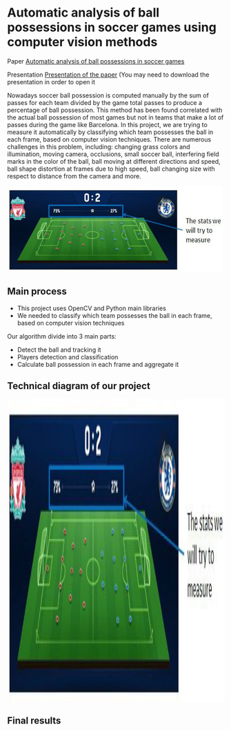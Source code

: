 # Automatic analysis of ball possessions in soccer games using computer vision methods

Paper [Automatic analysis of ball possessions in soccer games](https://github.com/orsho/Automatic-analysis-of-ball-possessions-in-soccer-games-/blob/main/Automatic%20analysis%20of%20ball%20possessions%20in%20soccer%20games.pdf) 

Presentation [Presentation of the paper](https://drive.google.com/drive/folders/1aWsOPrmJxpLjyWoJXJGMWh5KnRHCGKR3?usp=sharing) (You may need to download the presentation in order to open it

Nowadays soccer ball possession is computed manually by the sum of passes for each team
divided by the game total passes to produce a percentage of ball possession.
This method has been found correlated with the actual ball possession of most games but not in
teams that make a lot of passes during the game like Barcelona.
In this project, we are trying to measure it automatically by classifying which team possesses
the ball in each frame, based on computer vision techniques.
There are numerous challenges in this problem, including: changing grass colors and
illumination, moving camera, occlusions, small soccer ball, interfering field marks in the color of
the ball, ball moving at different directions and speed, ball shape distortion at frames due to high
speed, ball changing size with respect to distance from the camera and more.

<img src="https://github.com/orsho/Automatic-analysis-of-ball-possessions-in-soccer-games-/blob/main/Images/stats%20measured.JPG" width="500" height="200">

## Main process

* This project uses OpenCV and Python main libraries
* We needed to classify which team possesses the ball in each frame, based on computer vision techniques

Our algorithm divide into 3 main parts:

* Detect the ball and tracking it
* Players detection and classification
* Calculate ball possession in each frame and aggregate it

## Technical diagram of our project

<img src="https://github.com/orsho/Automatic-analysis-of-ball-possessions-in-soccer-games-/blob/main/Images/stats%20measured.JPG" width="600" height="700">

## Final results




